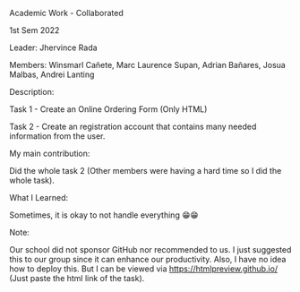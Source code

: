 Academic Work - Collaborated 

1st Sem 2022

Leader:  Jhervince Rada

Members: Winsmarl Cañete, Marc Laurence Supan, Adrian Bañares, Josua Malbas, Andrei Lanting
         
         
Description: 

  Task 1 - Create an Online Ordering Form (Only HTML)
  
  Task 2 - Create an registration account that contains many needed information from the user.
         
         
My main contribution:
        
   Did the whole task 2 (Other members were having a hard time so I did the whole task).
   

What I Learned:

   Sometimes, it is okay to not handle everything 😁😁
         
               
Note:

   Our school did not sponsor GitHub nor recommended to us. I just suggested this to our group since it can enhance our productivity.
   Also, I have no idea how to deploy this. But I can be viewed via https://htmlpreview.github.io/ (Just paste the html link of the task).
